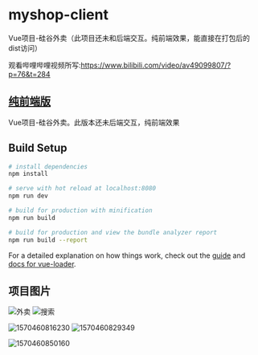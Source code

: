 # myshop-client

Vue项目-硅谷外卖（此项目还未和后端交互。纯前端效果，能直接在打包后的dist访问）

观看哔哩哔哩视频所写:https://www.bilibili.com/video/av49099807/?p=76&t=284
## [纯前端版](https://github.com/Li-MingZhong/myshop-client/releases/tag/v1.0)
Vue项目-硅谷外卖。此版本还未后端交互，纯前端效果



## Build Setup

``` bash
# install dependencies
npm install

# serve with hot reload at localhost:8080
npm run dev

# build for production with minification
npm run build

# build for production and view the bundle analyzer report
npm run build --report
```

For a detailed explanation on how things work, check out the [guide](http://vuejs-templates.github.io/webpack/) and [docs for vue-loader](http://vuejs.github.io/vue-loader).

## 项目图片


![外卖](https://github.com/Li-MingZhong/myshop-client/blob/master/show-imgs/1570460720083.png)  ![搜索](https://github.com/Li-MingZhong/myshop-client/blob/master/show-imgs/1570460795239.png)


![1570460816230](https://github.com/Li-MingZhong/myshop-client/blob/master/show-imgs/1570460816230.png)  ![1570460829349](https://github.com/Li-MingZhong/myshop-client/blob/master/show-imgs/1570460829349.png)

![1570460850160](https://github.com/Li-MingZhong/myshop-client/blob/master/show-imgs/1570460850160.png)

